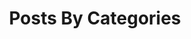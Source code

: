 ---
title: "Posts By Categories"
layout: "categories"
permalink: "/categories/"
author_profile: "false"
---